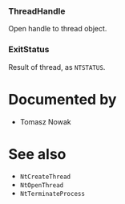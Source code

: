 ### ThreadHandle

Open handle to thread object.

### ExitStatus

Result of thread, as `NTSTATUS`.

# Documented by

* Tomasz Nowak

# See also

* `NtCreateThread`
* `NtOpenThread`
* `NtTerminateProcess`
